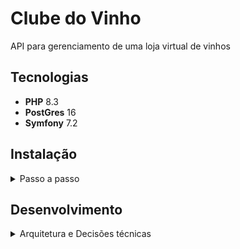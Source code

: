 # Clube do Vinho

API para gerenciamento de uma loja virtual de vinhos

## Tecnologias

- **PHP** 8.3
- **PostGres** 16
- **Symfony** 7.2 

## Instalação 
<details>
<summary>Passo a passo</summary>

### Clonar o Repositório

Primeiro, clone o repositório usando SSH ou HTTPS:

```bash
git clone git@github.com:alessandrofeitoza/clubedovinho.git
```
ou
```bash
git clone https://github.com/alessandrofeitoza/clubedovinho.git
```

### Navegar para o Diretório do Projeto
Mude para o diretório do projeto:

```bash
cd clubedovinho
```

---
>
> O jeito mais fácil é rodar o comando `make setup`, isso já vai executar todos os passos necessários e deixar a aplicação rodando em <http://localhost:8080>
>
Mas se preferir, pode fazer o passo a passo abaixo

---

### Iniciar o Docker com seus contêineres
Precisar ter o `docker compose` instalado/configurado:
```bash
docker compose up -d
```

### Instalar Dependências (Composer)
Antes de mais nada entre no contêiner PHP:
```bash
docker compose exec -it php bash
```
**Agora é necessário executar outros passos, sequencialmente:**

1 - Instalação das dependências do PHP:
```bash
composer install
```

2 - Executar as migrations do MySQL/Doctrine
```bash
php bin/console doctrine:migrations:migrate -n
```

3 - Executar as fixtures (dados falsos para testes) do banco de dados
```bash
php bin/console doctrine:fixtures:load -n
```

4 - Gerar as chaves de autenticação
```bash
php bin/console lexik:jwt:generate-keypair
```

### Uso

Depois que tudo estiver configurado e as dependências instaladas, você pode acessar sua aplicação Symfony em [http://localhost:8080](http://localhost:8080).

A documentação com os endpoints se encontra em <http://localhost:8080/docs/index.html>

#### Usuário padrão
Há alguns usuarios que você pode utilizar para fins de teste:

<table>
<tr>
<th>email</th>
<th>senha</th>
</tr>
<tr>
<td>chiquim@example.com</td>
<td>123456</td>
</tr>
<tr>
<td>maria@example.com</td>
<td>1q2w3e</td>
</tr>
<tr>
<td>zezim@example.com</td>
<td>112233</td>
</tr>
</table>

</details>


## Desenvolvimento
<details>
<summary>Arquitetura e Decisões técnicas</summary>

Estamos utilizando o Symfony e o seu ecossistma de bibliotecas, porém a arquitetura é baseada em camadas e trata-se de um monolítico com a metodologia API First

```mermaid
flowchart TD
    HC((HttpClient)) --JsonRequest<--> R[Routes]
    R --> CA[[ControllerApi]]
    CA <--> S[Service]
    S <--> V{Validator}
    S <--valid?--> RP[Repository]
    RP <==ORM/Doctrine==> D[(Database)]
    E((Entity)) <--schema--> RP
    CA --JsonResponse--> HC

```

</details>

